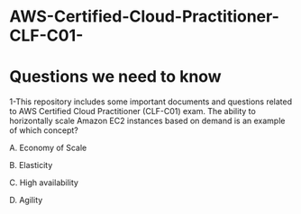 # AWS-Certified-Cloud-Practitioner-CLF-C01-
# Questions we need to know
1-This repository includes some important documents and questions related to AWS Certified Cloud Practitioner (CLF-C01) exam.
  The ability to horizontally scale Amazon EC2 instances based on demand is an example of which concept?
  
A. Economy of Scale

B. Elasticity

C. High availability

D. Agility
